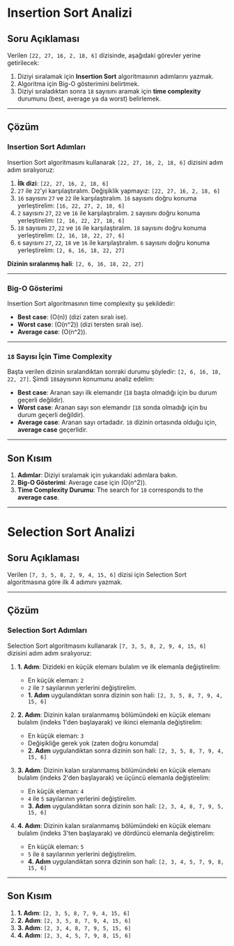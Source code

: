 # Insertion Sort Analizi

## Soru Açıklaması
Verilen `[22, 27, 16, 2, 18, 6]` dizisinde, aşağıdaki görevler yerine getirilecek:

1. Diziyi sıralamak için **Insertion Sort** algoritmasının adımlarını yazmak.
2. Algoritma için Big-O gösterimini belirtmek.
3. Diziyi sıraladıktan sonra `18` sayısını aramak için **time complexity** durumunu (best, average ya da worst) belirlemek.

---

## Çözüm

### Insertion Sort Adımları
Insertion Sort algoritmasını kullanarak `[22, 27, 16, 2, 18, 6]` dizisini adım adım sıralıyoruz:

1. **İlk dizi**: `[22, 27, 16, 2, 18, 6]`
2. `27` ile `22`'yi karşılaştıralım. Değişiklik yapmayız: `[22, 27, 16, 2, 18, 6]`
3. `16` sayısını `27` ve `22` ile karşılaştıralım. `16` sayısını doğru konuma yerleştirelim: `[16, 22, 27, 2, 18, 6]`
4. `2` sayısını `27`, `22` ve `16` ile karşılaştıralım. `2` sayısını doğru konuma yerleştirelim: `[2, 16, 22, 27, 18, 6]`
5. `18` sayısını `27`, `22` ve `16` ile karşılaştıralım. `18` sayısını doğru konuma yerleştirelim: `[2, 16, 18, 22, 27, 6]`
6. `6` sayısını `27`, `22`, `18` ve `16` ile karşılaştıralım. `6` sayısını doğru konuma yerleştirelim: `[2, 6, 16, 18, 22, 27]`

**Dizinin sıralanmış hali**: `[2, 6, 16, 18, 22, 27]`

---

### Big-O Gösterimi
Insertion Sort algoritmasının time complexity şu şekildedir:

- **Best case**: \(O(n)\) (dizi zaten sıralı ise).
- **Worst case**: \(O(n^2)\) (dizi tersten sıralı ise).
- **Average case**: \(O(n^2)\).

---

### `18` Sayısı İçin Time Complexity
Başta verilen dizinin sıralandıktan sonraki durumu şöyledir: `[2, 6, 16, 18, 22, 27]`. Şimdi `18`sayısının konumunu analiz edelim:

- **Best case**: Aranan sayı ilk elemandır (`18` başta olmadığı için bu durum geçerli değildir).
- **Worst case**: Aranan sayı son elemandır (`18` sonda olmadığı için bu durum geçerli değildir).
- **Average case**: Aranan sayı ortadadır. `18` dizinin ortasında olduğu için, **average case** geçerlidir.

---

## Son Kısım
1. **Adımlar**: Diziyi sıralamak için yukarıdaki adımlara bakın.
2. **Big-O Gösterimi**: Average case için \(O(n^2)\).
3. **Time Complexity Durumu**: The search for `18` corresponds to the **average case**.

---

# Selection Sort Analizi

## Soru Açıklaması
Verilen `[7, 3, 5, 8, 2, 9, 4, 15, 6]` dizisi için Selection Sort algoritmasına göre ilk 4 adımını yazmak.

---

## Çözüm

### Selection Sort Adımları
Selection Sort algoritmasını kullanarak `[7, 3, 5, 8, 2, 9, 4, 15, 6]` dizisini adım adım sıralıyoruz:

1. **1. Adım**: Dizideki en küçük elemanı bulalım ve ilk elemanla değiştirelim:
   - En küçük eleman: `2`
   - `2` ile `7` sayılarının yerlerini değiştirelim.
   - **1. Adım** uygulandıktan sonra dizinin son hali: `[2, 3, 5, 8, 7, 9, 4, 15, 6]`

2. **2. Adım**: Dizinin kalan sıralanmamış bölümündeki en küçük elemanı bulalım (indeks 1'den başlayarak) ve ikinci elemanla değiştirelim:
   - En küçük eleman: `3`
   - Değişikliğe gerek yok (zaten doğru konumda)
   - **2. Adım** uygulandıktan sonra dizinin son hali: `[2, 3, 5, 8, 7, 9, 4, 15, 6]`

3. **3. Adım**: Dizinin kalan sıralanmamış bölümündeki en küçük elemanı bulalım (indeks 2'den başlayarak) ve üçüncü elemanla değiştirelim:
   - En küçük eleman: `4`
   - `4` ile `5` sayılarının yerlerini değiştirelim.
   - **3. Adım** uygulandıktan sonra dizinin son hali: `[2, 3, 4, 8, 7, 9, 5, 15, 6]`

4. **4. Adım**: Dizinin kalan sıralanmamış bölümündeki en küçük elemanı bulalım (indeks 3'ten başlayarak) ve dördüncü elemanla değiştirelim:
   - En küçük eleman: `5`
   - `5` ile `8` sayılarının yerlerini değiştirelim.
   - **4. Adım** uygulandıktan sonra dizinin son hali: `[2, 3, 4, 5, 7, 9, 8, 15, 6]`

---

## Son Kısım
1. **1. Adım**: `[2, 3, 5, 8, 7, 9, 4, 15, 6]`
2. **2. Adım**: `[2, 3, 5, 8, 7, 9, 4, 15, 6]`
3. **3. Adım**: `[2, 3, 4, 8, 7, 9, 5, 15, 6]`
4. **4. Adım**: `[2, 3, 4, 5, 7, 9, 8, 15, 6]`
